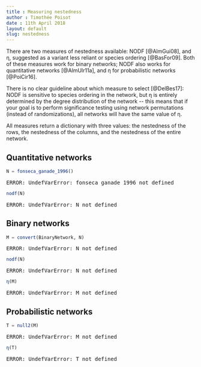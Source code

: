 ```yaml
---
title : Measuring nestedness
author : Timothée Poisot
date : 11th April 2018
layout: default
slug: nestedness
---
```





There are two measures of nestedness available: NODF [@AlmGui08], and η,
suggested as a variant less reliant or species ordering [@BasFor09]. Both of
these measures work for binary networks; NODF also works for quantitative
networks [@AlmUlr11a], and η for probabilistic networks [@PoiCir16].

There is no clear guideline about which measure to select [@DelBes17]: NODF is
sensitive to species ordering in the network, but η is entirely determined by
the degree distribution of the network -- this means that if your goal is to
perform significance testing using network permutations (instead of
randomizations), all networks will have the same value of η.

All measures return a dictionary with three values: the nestedness of the rows,
the nestedness of the columns, and the nestedness of the entire network.

## Quantitative networks

````julia
N = fonseca_ganade_1996()
````


<pre class="julia-error">
ERROR: UndefVarError: fonseca_ganade_1996 not defined
</pre>


````julia
nodf(N)
````


<pre class="julia-error">
ERROR: UndefVarError: N not defined
</pre>




## Binary networks

````julia
M = convert(BinaryNetwork, N)
````


<pre class="julia-error">
ERROR: UndefVarError: N not defined
</pre>


````julia
nodf(N)
````


<pre class="julia-error">
ERROR: UndefVarError: N not defined
</pre>


````julia
η(M)
````


<pre class="julia-error">
ERROR: UndefVarError: M not defined
</pre>




## Probabilistic networks

````julia
T = null2(M)
````


<pre class="julia-error">
ERROR: UndefVarError: M not defined
</pre>


````julia
η(T)
````


<pre class="julia-error">
ERROR: UndefVarError: T not defined
</pre>

